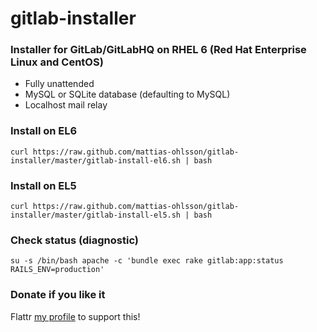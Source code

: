 gitlab-installer
================

### Installer for GitLab/GitLabHQ on RHEL 6 (Red Hat Enterprise Linux and CentOS) ###

- Fully unattended
- MySQL or SQLite database (defaulting to MySQL)
- Localhost mail relay

### Install on EL6 ###

    curl https://raw.github.com/mattias-ohlsson/gitlab-installer/master/gitlab-install-el6.sh | bash

### Install on EL5 ###

    curl https://raw.github.com/mattias-ohlsson/gitlab-installer/master/gitlab-install-el5.sh | bash

### Check status (diagnostic) ###

    su -s /bin/bash apache -c 'bundle exec rake gitlab:app:status RAILS_ENV=production'

### Donate if you like it ###

Flattr [my profile](https://flattr.com/profile/mattiasohlsson "Mattias Ohlsson on Flattr") to support this!